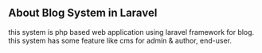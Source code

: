 ## About Blog System in Laravel
<p>
    this system is php based web application using laravel framework for blog. this system has some feature like cms for admin & author, end-user.
    </p>
